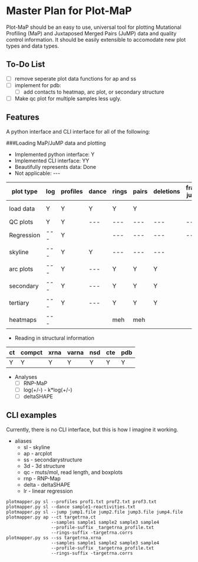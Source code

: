Master Plan for Plot-MaP
========================
Plot-MaP should be an easy to use, universal tool for plotting Mutational
Profiling (MaP) and Juxtaposed Merged Pairs (JuMP) data and quality control
information. It should be easily extensible to accomodate new plot types and
data types.

To-Do List
----------
- [ ] remove seperate plot data functions for ap and ss
- [ ] implement for pdb:
  - [ ] add contacts to heatmap, arc plot, or secondary structure
- [ ] Make qc plot for multiple samples less ugly.

Features
--------
A python interface and CLI interface for all of the following:

###Loading MaP/JuMP data and plotting
- Implemented python interface: Y
- Implemented CLI interface: YY
- Beautifully represents data: Done
- Not applicable: ---

| plot type | log | profiles | dance | rings | pairs | deletions | frag-jump | array |
|-----------|-----|----------|-------|-------|-------|-----------|-----------|-------|
| load data | Y   | Y        | Y     | Y     | Y     |           |           | ----- |
| QC plots  | Y   | Y        | ---   | ---   | ---   | ---       | ---       | Y     |
| Regression| --- | Y        |       | ---   | ---   | ---       | ---       |       |
| skyline   | --- | Y        | Y     | ---   | ---   | ---       |           | Y     |
| arc plots | --- | Y        | ---   | Y     | Y     | Y         |           | Y     |
| secondary | --- | Y        | ---   | Y     | Y     | Y         |           | Y     |
| tertiary  | --- | Y        | ---   | Y     | Y     | Y         |           |       |
| heatmaps  | --- |          |       | meh   | meh   |           |           |       |

- Reading in structural information

| ct | compct | xrna | varna | nsd | cte | pdb |
|----|--------|------|-------|-----|-----|-----|
| Y  | Y      | Y    | Y     | Y   | Y   | Y   |

- Analyses
  - [ ] RNP-MaP
  - [ ] log(+/-) - k*log(+/-)
  - [ ] deltaSHAPE

CLI examples
------------
Currently, there is no CLI interface, but this is how I imagine it working.
- aliases
  - sl - skyline
  - ap - arcplot
  - ss - secondarystructure
  - 3d - 3d structure
  - qc - muts/mol, read length, and boxplots
  - rnp - RNP-Map
  - delta - deltaSHAPE
  - lr - linear regression
```
plotmapper.py sl --profiles prof1.txt prof2.txt prof3.txt
plotmapper.py sl --dance sample1-reactivities.txt
plotmapper.py sl --jump jump1.file jump2.file jump3.file jump4.file
plotmapper.py ap --ct targetrna.ct
                 --samples sample1 sample2 sample3 sample4
                 --profile-suffix _targetrna_profile.txt
                 --rings-suffix -targetrna.corrs
plotmapper.py ss --ss targetrna.xrna
                 --samples sample1 sample2 sample3 sample4
                 --profile-suffix _targetrna_profile.txt
                 --rings-suffix -targetrna.corrs
```

